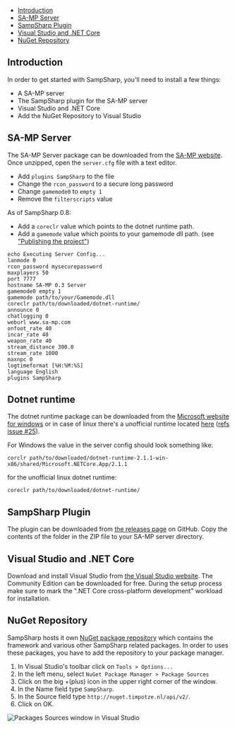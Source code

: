 - [Introduction](#introduction)
- [SA-MP Server](#sa-mp-server)
- [SampSharp Plugin](#sampsharp-plugin)
- [Visual Studio and .NET Core](#visual-studio-and-net-core)
- [NuGet Repository](#nuget-repository)

Introduction
------------
In order to get started with SampSharp, you'll need to install a few things: 

- A SA-MP server
- The SampSharp plugin for the SA-MP server
- Visual Studio and .NET Core
- Add the NuGet Repository to Visual Studio

SA-MP Server
------------
The SA-MP Server package can be downloaded from the 
[SA-MP website](http://sa-mp.com). Once unzipped, open the `server.cfg` file
with a text editor.

- Add `plugins SampSharp` to the file
- Change the `rcon_password` to a secure long password
- Change `gamemode0` to `empty 1`
- Remove the `filterscripts` value

As of SampSharp 0.8:
- Add a `coreclr` value which points to the dotnet runtime path.
- Add a `gamemode` value which points to your gamemode dll path. (see ["Publishing the project"](starting-development#publishing-the-project))

```
echo Executing Server Config...
lanmode 0
rcon_password mysecurepassword
maxplayers 50
port 7777
hostname SA-MP 0.3 Server
gamemode0 empty 1
gamemode path/to/your/Gamemode.dll
coreclr path/to/downloaded/dotnet-runtime/
announce 0
chatlogging 0
weburl www.sa-mp.com
onfoot_rate 40
incar_rate 40
weapon_rate 40
stream_distance 300.0
stream_rate 1000
maxnpc 0
logtimeformat [%H:%M:%S]
language English
plugins SampSharp
```

Dotnet runtime
----------------
The dotnet runtime package can be downloaded from the [Microsoft website for windows](https://www.microsoft.com/net/download/thank-you/dotnet-runtime-2.1.1-windows-x86-binaries) or in case of linux there's a unofficial runtime located [here](https://deploy.timpotze.nl/packages/dotnet20180628.zip) ([refs issue #25](https://github.com/SampSharp/docs/issues/25)).

For Windows the value in the server config should look something like:
```
corclr path/to/downloaded/dotnet-runtime-2.1.1-win-x86/shared/Microsoft.NETCore.App/2.1.1
```

for the unofficial linux dotnet runtime:

```
coreclr path/to/downloaded/dotnet-runtime/
```

SampSharp Plugin
----------------
The plugin can be downloaded from [the releases page][releases] on GitHub. Copy
the contents of the folder in the ZIP file to your SA-MP server directory.

Visual Studio and .NET Core
---------------------------
Download and install Visual Studio from [the Visual Studio website](https://www.visualstudio.com/downloads/). The Community Edition can be
downloaded for free. During the setup process make sure to mark the ".NET Core 
cross-platform development" workload for installation.

NuGet Repository
----------------
SampSharp hosts it own [NuGet package repository][NuGet repository] which
contains the framework and various other SampSharp related packages. In order to
uses these packages, you have to add the repository to your package manager.

1. In Visual Studio's toolbar click on `Tools > Options...`
1. In the left menu, select `NuGet Package Manager > Package Sources`
1. Click on the big +(plus) icon in the upper right corner of the window.
1. In the Name field type `SampSharp`. 
1. In the Source field type `http://nuget.timpotze.nl/api/v2/`.
1. Click on OK.

![Packages Sources window in Visual Studio](http://deploy.timpotze.nl/sstatic/pack-man.jpeg)

[releases]: https://github.com/ikkentim/SampSharp/releases
[samp-server]: http://sa-mp.com/download.php
[NuGet repository]: http://nuget.timpotze.nl